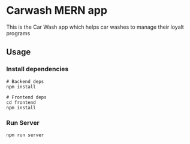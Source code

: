 # Carwash MERN app

This is the Car Wash app which helps car washes to manage their loyalt programs

## Usage



### Install dependencies

```
# Backend deps
npm install

# Frontend deps
cd frontend
npm install
```

### Run Server

```
npm run server
```
